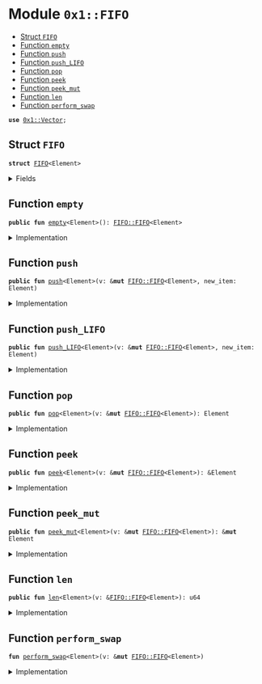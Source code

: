 
<a name="0x1_FIFO"></a>

# Module `0x1::FIFO`



-  [Struct `FIFO`](#0x1_FIFO_FIFO)
-  [Function `empty`](#0x1_FIFO_empty)
-  [Function `push`](#0x1_FIFO_push)
-  [Function `push_LIFO`](#0x1_FIFO_push_LIFO)
-  [Function `pop`](#0x1_FIFO_pop)
-  [Function `peek`](#0x1_FIFO_peek)
-  [Function `peek_mut`](#0x1_FIFO_peek_mut)
-  [Function `len`](#0x1_FIFO_len)
-  [Function `perform_swap`](#0x1_FIFO_perform_swap)


<pre><code><b>use</b> <a href="../../../../../../move-stdlib/docs/Vector.md#0x1_Vector">0x1::Vector</a>;
</code></pre>



<a name="0x1_FIFO_FIFO"></a>

## Struct `FIFO`



<pre><code><b>struct</b> <a href="FIFO_rename.md#0x1_FIFO">FIFO</a>&lt;Element&gt;
</code></pre>



<details>
<summary>Fields</summary>


<dl>
<dt>
<code>incoming: vector&lt;Element&gt;</code>
</dt>
<dd>

</dd>
<dt>
<code>outgoing: vector&lt;Element&gt;</code>
</dt>
<dd>

</dd>
</dl>


</details>

<a name="0x1_FIFO_empty"></a>

## Function `empty`



<pre><code><b>public</b> <b>fun</b> <a href="FIFO_rename.md#0x1_FIFO_empty">empty</a>&lt;Element&gt;(): <a href="FIFO_rename.md#0x1_FIFO_FIFO">FIFO::FIFO</a>&lt;Element&gt;
</code></pre>



<details>
<summary>Implementation</summary>


<pre><code><b>public</b> <b>fun</b> <a href="FIFO_rename.md#0x1_FIFO_empty">empty</a>&lt;Element&gt;(): <a href="FIFO_rename.md#0x1_FIFO">FIFO</a>&lt;Element&gt;{
    <b>let</b> incoming = <a href="../../../../../../move-stdlib/docs/Vector.md#0x1_Vector_empty">Vector::empty</a>&lt;Element&gt;();
    <b>let</b> outgoing = <a href="../../../../../../move-stdlib/docs/Vector.md#0x1_Vector_empty">Vector::empty</a>&lt;Element&gt;();
    <a href="FIFO_rename.md#0x1_FIFO">FIFO</a> {
        incoming: incoming,
        outgoing: outgoing,
    }
}
</code></pre>



</details>

<a name="0x1_FIFO_push"></a>

## Function `push`



<pre><code><b>public</b> <b>fun</b> <a href="FIFO_rename.md#0x1_FIFO_push">push</a>&lt;Element&gt;(v: &<b>mut</b> <a href="FIFO_rename.md#0x1_FIFO_FIFO">FIFO::FIFO</a>&lt;Element&gt;, new_item: Element)
</code></pre>



<details>
<summary>Implementation</summary>


<pre><code><b>public</b> <b>fun</b> <a href="FIFO_rename.md#0x1_FIFO_push">push</a>&lt;Element&gt;(v: &<b>mut</b> <a href="FIFO_rename.md#0x1_FIFO">FIFO</a>&lt;Element&gt;, new_item: Element){
    <a href="../../../../../../move-stdlib/docs/Vector.md#0x1_Vector_push_back">Vector::push_back</a>&lt;Element&gt;(&<b>mut</b> v.incoming, new_item);
}
</code></pre>



</details>

<a name="0x1_FIFO_push_LIFO"></a>

## Function `push_LIFO`



<pre><code><b>public</b> <b>fun</b> <a href="FIFO_rename.md#0x1_FIFO_push_LIFO">push_LIFO</a>&lt;Element&gt;(v: &<b>mut</b> <a href="FIFO_rename.md#0x1_FIFO_FIFO">FIFO::FIFO</a>&lt;Element&gt;, new_item: Element)
</code></pre>



<details>
<summary>Implementation</summary>


<pre><code><b>public</b> <b>fun</b> <a href="FIFO_rename.md#0x1_FIFO_push_LIFO">push_LIFO</a>&lt;Element&gt;(v: &<b>mut</b> <a href="FIFO_rename.md#0x1_FIFO">FIFO</a>&lt;Element&gt;, new_item: Element){
    <a href="../../../../../../move-stdlib/docs/Vector.md#0x1_Vector_push_back">Vector::push_back</a>&lt;Element&gt;(&<b>mut</b> v.outgoing, new_item);
}
</code></pre>



</details>

<a name="0x1_FIFO_pop"></a>

## Function `pop`



<pre><code><b>public</b> <b>fun</b> <a href="FIFO_rename.md#0x1_FIFO_pop">pop</a>&lt;Element&gt;(v: &<b>mut</b> <a href="FIFO_rename.md#0x1_FIFO_FIFO">FIFO::FIFO</a>&lt;Element&gt;): Element
</code></pre>



<details>
<summary>Implementation</summary>


<pre><code><b>public</b> <b>fun</b> <a href="FIFO_rename.md#0x1_FIFO_pop">pop</a>&lt;Element&gt;(v: &<b>mut</b> <a href="FIFO_rename.md#0x1_FIFO">FIFO</a>&lt;Element&gt;): Element{
    <a href="FIFO_rename.md#0x1_FIFO_perform_swap">perform_swap</a>&lt;Element&gt;(v);
    //now pop from the outgoing queue
    <a href="../../../../../../move-stdlib/docs/Vector.md#0x1_Vector_pop_back">Vector::pop_back</a>&lt;Element&gt;(&<b>mut</b> v.outgoing)
}
</code></pre>



</details>

<a name="0x1_FIFO_peek"></a>

## Function `peek`



<pre><code><b>public</b> <b>fun</b> <a href="FIFO_rename.md#0x1_FIFO_peek">peek</a>&lt;Element&gt;(v: &<b>mut</b> <a href="FIFO_rename.md#0x1_FIFO_FIFO">FIFO::FIFO</a>&lt;Element&gt;): &Element
</code></pre>



<details>
<summary>Implementation</summary>


<pre><code><b>public</b> <b>fun</b> <a href="FIFO_rename.md#0x1_FIFO_peek">peek</a>&lt;Element&gt;(v: &<b>mut</b> <a href="FIFO_rename.md#0x1_FIFO">FIFO</a>&lt;Element&gt;): & Element{
    <a href="FIFO_rename.md#0x1_FIFO_perform_swap">perform_swap</a>&lt;Element&gt;(v);

    <b>let</b> len = <a href="../../../../../../move-stdlib/docs/Vector.md#0x1_Vector_length">Vector::length</a>&lt;Element&gt;(& v.outgoing);
    <a href="../../../../../../move-stdlib/docs/Vector.md#0x1_Vector_borrow">Vector::borrow</a>&lt;Element&gt;(& v.outgoing, len - 1)
}
</code></pre>



</details>

<a name="0x1_FIFO_peek_mut"></a>

## Function `peek_mut`



<pre><code><b>public</b> <b>fun</b> <a href="FIFO_rename.md#0x1_FIFO_peek_mut">peek_mut</a>&lt;Element&gt;(v: &<b>mut</b> <a href="FIFO_rename.md#0x1_FIFO_FIFO">FIFO::FIFO</a>&lt;Element&gt;): &<b>mut</b> Element
</code></pre>



<details>
<summary>Implementation</summary>


<pre><code><b>public</b> <b>fun</b> <a href="FIFO_rename.md#0x1_FIFO_peek_mut">peek_mut</a>&lt;Element&gt;(v: &<b>mut</b> <a href="FIFO_rename.md#0x1_FIFO">FIFO</a>&lt;Element&gt;): &<b>mut</b> Element{
    <a href="FIFO_rename.md#0x1_FIFO_perform_swap">perform_swap</a>&lt;Element&gt;(v);

    <b>let</b> len = <a href="../../../../../../move-stdlib/docs/Vector.md#0x1_Vector_length">Vector::length</a>&lt;Element&gt;(& v.outgoing);
    <a href="../../../../../../move-stdlib/docs/Vector.md#0x1_Vector_borrow_mut">Vector::borrow_mut</a>&lt;Element&gt;(&<b>mut</b> v.outgoing, len - 1)
}
</code></pre>



</details>

<a name="0x1_FIFO_len"></a>

## Function `len`



<pre><code><b>public</b> <b>fun</b> <a href="FIFO_rename.md#0x1_FIFO_len">len</a>&lt;Element&gt;(v: &<a href="FIFO_rename.md#0x1_FIFO_FIFO">FIFO::FIFO</a>&lt;Element&gt;): u64
</code></pre>



<details>
<summary>Implementation</summary>


<pre><code><b>public</b> <b>fun</b> <a href="FIFO_rename.md#0x1_FIFO_len">len</a>&lt;Element&gt;(v: & <a href="FIFO_rename.md#0x1_FIFO">FIFO</a>&lt;Element&gt;): u64{
    <a href="../../../../../../move-stdlib/docs/Vector.md#0x1_Vector_length">Vector::length</a>&lt;Element&gt;(& v.outgoing) + <a href="../../../../../../move-stdlib/docs/Vector.md#0x1_Vector_length">Vector::length</a>&lt;Element&gt;(& v.incoming)
}
</code></pre>



</details>

<a name="0x1_FIFO_perform_swap"></a>

## Function `perform_swap`



<pre><code><b>fun</b> <a href="FIFO_rename.md#0x1_FIFO_perform_swap">perform_swap</a>&lt;Element&gt;(v: &<b>mut</b> <a href="FIFO_rename.md#0x1_FIFO_FIFO">FIFO::FIFO</a>&lt;Element&gt;)
</code></pre>



<details>
<summary>Implementation</summary>


<pre><code><b>fun</b> <a href="FIFO_rename.md#0x1_FIFO_perform_swap">perform_swap</a>&lt;Element&gt;(v: &<b>mut</b> <a href="FIFO_rename.md#0x1_FIFO">FIFO</a>&lt;Element&gt;) {
    <b>if</b> (<a href="../../../../../../move-stdlib/docs/Vector.md#0x1_Vector_length">Vector::length</a>&lt;Element&gt;(& v.outgoing) == 0) {
        //TODO: Add a proper error here, can't pop from an empty <a href="FIFO_rename.md#0x1_FIFO">FIFO</a>
        <b>let</b> len = <a href="../../../../../../move-stdlib/docs/Vector.md#0x1_Vector_length">Vector::length</a>&lt;Element&gt;(&v.incoming);
        <b>assert</b>(len &gt; 0, 1);
        //If outgoing is empty, pop all of incoming into outgoing
        <b>while</b> (len &gt; 0) {
            <a href="../../../../../../move-stdlib/docs/Vector.md#0x1_Vector_push_back">Vector::push_back</a>&lt;Element&gt;(&<b>mut</b> v.outgoing,
                <a href="../../../../../../move-stdlib/docs/Vector.md#0x1_Vector_pop_back">Vector::pop_back</a>&lt;Element&gt;(&<b>mut</b> v.incoming));
            len = len - 1;
        }
    };
}
</code></pre>



</details>


[//]: # ("File containing references which can be used from documentation")
[ACCESS_CONTROL]: https://github.com/diem/dip/blob/main/dips/dip-2.md
[ROLE]: https://github.com/diem/dip/blob/main/dips/dip-2.md#roles
[PERMISSION]: https://github.com/diem/dip/blob/main/dips/dip-2.md#permissions
